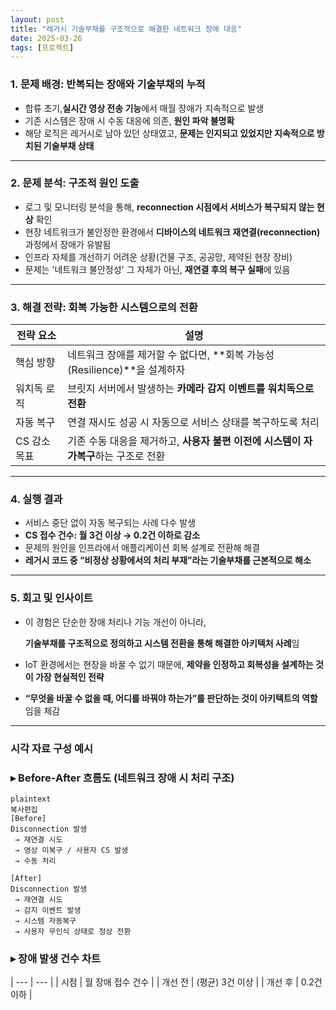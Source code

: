 ```yaml
---
layout: post
title: "레거시 기술부채를 구조적으로 해결한 네트워크 장애 대응"
date: 2025-03-26
tags: [프로젝트]
---
```


### 1. 문제 배경: 반복되는 장애와 기술부채의 누적

- 합류 초기,**실시간 영상 전송 기능**에서 매월 장애가 지속적으로 발생
- 기존 시스템은 장애 시 수동 대응에 의존, **원인 파악 불명확**
- 해당 로직은 레거시로 남아 있던 상태였고, **문제는 인지되고 있었지만 지속적으로 방치된 기술부채 상태**

---

### 2. 문제 분석: 구조적 원인 도출

- 로그 및 모니터링 분석을 통해, **reconnection 시점에서 서비스가 복구되지 않는 현상** 확인
- 현장 네트워크가 불안정한 환경에서 **디바이스의 네트워크 재연결(reconnection)** 과정에서 장애가 유발됨
- 인프라 자체를 개선하기 어려운 상황(건물 구조, 공공망, 제약된 현장 장비)
- 문제는 '네트워크 불안정성' 그 자체가 아닌, **재연결 후의 복구 실패**에 있음

---

### 3. 해결 전략: 회복 가능한 시스템으로의 전환

| 전략 요소 | 설명 |
| --- | --- |
| 핵심 방향 | 네트워크 장애를 제거할 수 없다면, **회복 가능성(Resilience)**을 설계하자 |
| 워치독 로직 | 브릿지 서버에서 발생하는 **카메라 감지 이벤트를 워치독으로 전환** |
| 자동 복구 | 연결 재시도 성공 시 자동으로 서비스 상태를 복구하도록 처리 |
| CS 감소 목표 | 기존 수동 대응을 제거하고, **사용자 불편 이전에 시스템이 자가복구**하는 구조로 전환 |

---

### 4. 실행 결과

- 서비스 중단 없이 자동 복구되는 사례 다수 발생
- **CS 접수 건수: 월 3건 이상 → 0.2건 이하로 감소**
- 문제의 원인을 인프라에서 애플리케이션 회복 설계로 전환해 해결
- **레거시 코드 중 “비정상 상황에서의 처리 부재”라는 기술부채를 근본적으로 해소**

---

### 5. 회고 및 인사이트

- 이 경험은 단순한 장애 처리나 기능 개선이 아니라,
    
    **기술부채를 구조적으로 정의하고 시스템 전환을 통해 해결한 아키텍처 사례**임
    
- IoT 환경에서는 현장을 바꿀 수 없기 때문에, **제약을 인정하고 회복성을 설계하는 것이 가장 현실적인 전략**
- **“무엇을 바꿀 수 없을 때, 어디를 바꿔야 하는가”를 판단하는 것이 아키텍트의 역할**임을 체감

---

### 시각 자료 구성 예시

### ▸ Before-After 흐름도 (네트워크 장애 시 처리 구조)

```
plaintext
복사편집
[Before]
Disconnection 발생
 → 재연결 시도
 → 영상 미복구 / 사용자 CS 발생
 → 수동 처리

[After]
Disconnection 발생
 → 재연결 시도
 → 감지 이벤트 발생
 → 시스템 자동복구
 → 사용자 무인식 상태로 정상 전환

```

### ▸ 장애 발생 건수 차트

| --- | --- |
| 시점	| 월 장애 접수 건수 |
| 개선 전 | (평균)	3건 이상 |
| 개선 후	| 0.2건 이하 |
